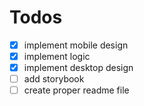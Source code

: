# Todos

- [x] implement mobile design
- [x] implement logic
- [x] implement desktop design
- [ ] add storybook
- [ ] create proper readme file
